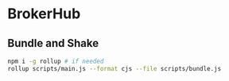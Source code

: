 # BrokerHub

## Bundle and Shake

```sh
npm i -g rollup # if needed
rollup scripts/main.js --format cjs --file scripts/bundle.js
```